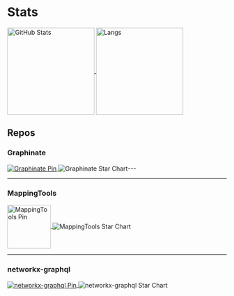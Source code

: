 # Stats


<a href="https://github.com/erivlis">
  <img alt="GitHub Stats" height="200" align="center" src="https://github-readme-stats.vercel.app/api?username=erivlis&show_icons=true&rank_icon=percentile&theme=material-palenight">
</a>
<a href="https://github.com/erivlis/">
  <img alt="Langs" height="200" align="center" src="https://github-readme-stats.vercel.app/api/top-langs/?username=erivlis&theme=material-palenight">
</a>


## Repos

### Graphinate
<a href="https://github.com/erivlis/graphinate">
  <img alt="Graphinate Pin" align="center" src="https://github-readme-stats.vercel.app/api/pin/?username=erivlis&repo=graphinate&show_owner=true&theme=material-palenight">
</a>
<img alt="Graphinate Star Chart"  align="center" Chart" style="border-width: 4.5px" src="https://starchart.cc/erivlis/graphinate.svg?variant=adaptive">---

---

### MappingTools
<a href="https://github.com/erivlis/mappingtools">
  <img alt="MappingTools Pin" height="100" align="center" src="https://github-readme-stats.vercel.app/api/pin/?username=erivlis&repo=mappingtools&show_owner=true&theme=material-palenight">
</a>

<img alt="MappingTools Star Chart" align="center" style="border-width: 4.5px" src="https://starchart.cc/erivlis/mappingtools.svg?variant=adaptive">

---

### networkx-graphql
<a href="https://github.com/erivlis/networkx-graphql">
  <img alt="networkx-graphql Pin" align="center" src="https://github-readme-stats.vercel.app/api/pin/?username=erivlis&repo=networkx-graphql&show_owner=true&theme=material-palenight">
</a>

<img alt="networkx-graphql Star Chart" align="center" style="border-width: 4.5px" src="https://starchart.cc/erivlis/networkx-graphql.svg?variant=adaptive">
